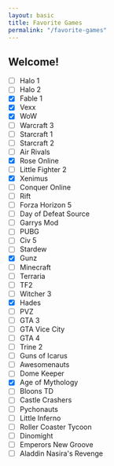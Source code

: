 ```yaml
---
layout: basic
title: Favorite Games
permalink: "/favorite-games"
---
```



## Welcome!
- [ ] Halo 1
- [ ] Halo 2
- [x] Fable 1
- [x] Vexx
- [x] WoW
- [ ] Warcraft 3
- [ ] Starcraft 1
- [ ] Starcraft 2
- [ ] Air Rivals
- [x] Rose Online
- [ ] Little Fighter 2
- [x] Xenimus
- [ ] Conquer Online
- [ ] Rift
- [ ] Forza Horizon 5
- [ ] Day of Defeat Source
- [ ] Garrys Mod
- [ ] PUBG
- [ ] Civ 5
- [ ] Stardew
- [x] Gunz
- [ ] Minecraft
- [ ] Terraria
- [ ] TF2
- [ ] Witcher 3
- [x] Hades
- [ ] PVZ
- [ ] GTA 3
- [ ] GTA Vice City
- [ ] GTA 4
- [ ] Trine 2
- [ ] Guns of Icarus
- [ ] Awesomenauts
- [ ] Dome Keeper
- [x] Age of Mythology
- [ ] Bloons TD
- [ ] Castle Crashers
- [ ] Pychonauts
- [ ] Little Inferno
- [ ] Roller Coaster Tycoon
- [ ] Dinomight
- [ ] Emperors New Groove 
- [ ] Aladdin Nasira's Revenge